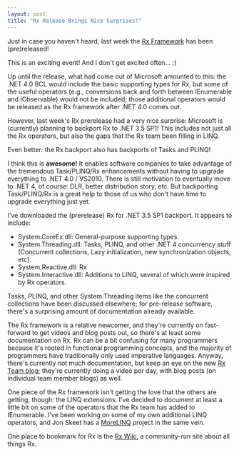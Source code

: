 ```yaml
---
layout: post
title: "Rx Release Brings Nice Surprises!"
---
```

Just in case you haven't heard, last week the [Rx Framework](http://msdn.microsoft.com/en-us/devlabs/ee794896.aspx) has been (pre)released!

This is an exciting event! And I don't get excited often... :)

Up until the release, what had come out of Microsoft amounted to this: the .NET 4.0 BCL would include the basic supporting types for Rx, but some of the useful operators (e.g., conversions back and forth between IEnumerable and IObservable) would not be included; those additional operators would be released as the Rx framework after .NET 4.0 comes out.

However, last week's Rx prerelease had a very nice surprise: Microsoft is (currently) planning to backport Rx to .NET 3.5 SP1! This includes not just all the Rx operators, but also the gaps that the Rx team been filling in LINQ.

Even better: the Rx backport also has backports of Tasks and PLINQ!

I think this is **awesome!** It enables software companies to take advantage of the tremendous Task/PLINQ/Rx enhancements without having to upgrade everything to .NET 4.0 / VS2010. There is still motivation to eventually move to .NET 4, of course: DLR, better distribution story, etc. But backporting Task/PLINQ/Rx is a great help to those of us who don't have time to upgrade everything just yet.

I've downloaded the (prerelease) Rx for .NET 3.5 SP1 backport. It appears to include:

- System.CoreEx.dll: General-purpose supporting types.
- System.Threading.dll: Tasks, PLINQ, and other .NET 4 concurrency stuff (Concurrent collections, Lazy initialization, new synchronization objects, etc).
- System.Reactive.dll: Rx
- System.Interactive.dll: Additions to LINQ, several of which were inspired by Rx operators.

Tasks, PLINQ, and other System.Threading items like the concurrent collections have been discussed elsewhere; for pre-release software, there's a surprising amount of documentation already available.

The Rx framework is a relative newcomer, and they're currently on fast-forward to get videos and blog posts out, so there's at least some documentation on Rx. Rx can be a bit confusing for many programmers because it's rooted in functional programming concepts, and the majority of programmers have traditionally only used imperative languages. Anyway, there's currently not much documentation, but keep an eye on the new [Rx Team blog](http://blogs.msdn.com/rxteam/default.aspx); they're currently doing a video per day, with blog posts (on individual team member blogs) as well.

One piece of the Rx framework isn't getting the love that the others are getting, though: the LINQ extensions. I've decided to document at least a little bit on some of the operators that the Rx team has added to IEnumerable. I've been working on some of my own additional LINQ operators, and Jon Skeet has a [MoreLINQ](http://code.google.com/p/morelinq/) project in the same vein.

One place to bookmark for Rx is the [Rx Wiki](http://rxwiki.wikidot.com/), a community-run site about all things Rx.

